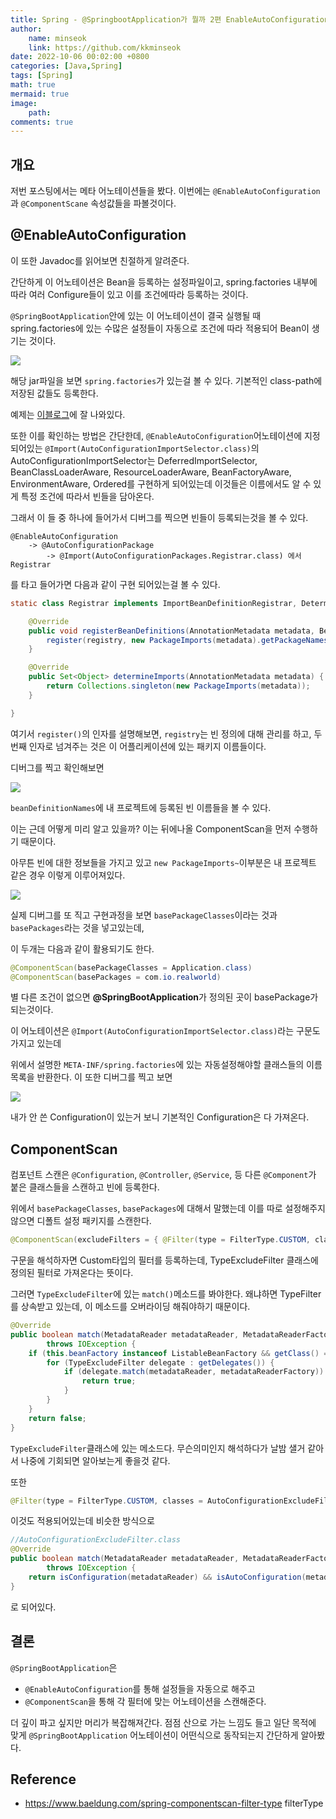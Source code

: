 ```yaml
---
title: Spring - @SpringbootApplication가 뭘까 2편 EnableAutoConfiguration
author: 
    name: minseok
    link: https://github.com/kkminseok
date: 2022-10-06 00:02:00 +0800
categories: [Java,Spring]
tags: [Spring]
math: true
mermaid: true
image: 
    path: 
comments: true
---
```


## **개요**

저번 포스팅에서는 메타 어노테이션들을 봤다. 이번에는 `@EnableAutoConfiguration`과 `@ComponentScane` 속성값들을 파볼것이다.

## **@EnableAutoConfiguration**

이 또한 Javadoc를 읽어보면 친절하게 알려준다.

간단하게 이 어노테이션은 Bean을 등록하는 설정파일이고, spring.factories 내부에 따라 여러 Configure들이 있고 이를 조건에따라 등록하는 것이다.

`@SpringBootApplication`안에 있는 이 어노테이션이 결국 실행될 때 spring.factories에 있는 수많은 설정들이 자동으로 조건에 따라 적용되어 Bean이 생기는 것이다.

![](/assets/img/realworld/springbootapplication/auto.png)

해당 jar파일을 보면 `spring.factories`가 있는걸 볼 수 있다. 기본적인 class-path에 저장된 값들도 등록한다.

예제는 [이블로그](https://velog.io/@max9106/Spring-Boot-EnableAutoConfiguration)에 잘 나와있다.

또한 이를 확인하는 방법은 간단한데, `@EnableAutoConfiguration`어노테이션에 지정되어있는 `@Import(AutoConfigurationImportSelector.class)`의 AutoConfigurationImportSelector는 
DeferredImportSelector, BeanClassLoaderAware, ResourceLoaderAware, BeanFactoryAware, EnvironmentAware, Ordered를 구현하게 되어있는데 이것들은 이름에서도 알 수 있게 특정 조건에 따라서 빈들을 담아온다.

그래서 이 들 중 하나에 들어가서 디버그를 찍으면 빈들이 등록되는것을 볼 수 있다.

```text
@EnableAutoConfiguration
    -> @AutoConfigurationPackage
        -> @Import(AutoConfigurationPackages.Registrar.class) 에서 Registrar
```

를 타고 들어가면 다음과 같이 구현 되어있는걸 볼 수 있다.

```java
static class Registrar implements ImportBeanDefinitionRegistrar, DeterminableImports {

    @Override
    public void registerBeanDefinitions(AnnotationMetadata metadata, BeanDefinitionRegistry registry) {
        register(registry, new PackageImports(metadata).getPackageNames().toArray(new String[0]));
    }

    @Override
    public Set<Object> determineImports(AnnotationMetadata metadata) {
        return Collections.singleton(new PackageImports(metadata));
    }

}
```

여기서 `register()`의 인자를 설명해보면, `registry`는 빈 정의에 대해 관리를 하고, 두번째 인자로 넘겨주는 것은 이 어플리케이션에 있는 패키지 이름들이다.

디버그를 찍고 확인해보면

![](/assets/img/realworld/springbootapplication/registy.png)

`beanDefinitionNames`에 내 프로젝트에 등록된 빈 이름들을 볼 수 있다.

이는 근데 어떻게 미리 알고 있을까? 이는 뒤에나올 ComponentScan을 먼저 수행하기 때문이다.

아무튼 빈에 대한 정보들을 가지고 있고 `new PackageImports~`이부분은 내 프로젝트 같은 경우 이렇게 이루어져있다.

![](/assets/img/realworld/springbootapplication/packagenames.png)

실제 디버그를 또 직고 구현과정을 보면 `basePackageClasses`이라는 것과 `basePackages`라는 것을 넣고있는데,

이 두개는 다음과 같이 활용되기도 한다.

```java
@ComponentScan(basePackageClasses = Application.class)
@ComponentScan(basePackages = com.io.realworld)
```

별 다른 조건이 없으면 **@SpringBootApplication**가 정의된 곳이 basePackage가 되는것이다.

이 어노테이션은 `@Import(AutoConfigurationImportSelector.class)`라는 구문도 가지고 있는데

위에서 설명한 `META-INF/spring.factories`에 있는 자동설정해야할 클래스들의 이름 목록을 반환한다. 이 또한 디버그를 찍고 보면

![](/assets/img/realworld/springbootapplication/factories.png)

내가 안 쓴 Configuration이 있는거 보니 기본적인 Configuration은 다 가져온다.

## **ComponentScan**

컴포넌트 스캔은 `@Configuration`, `@Controller`, `@Service`, 등 다른 `@Component`가 붙은 클래스들을 스캔하고 빈에 등록한다.

위에서 `basePackageClasses`, `basePackages`에 대해서 말했는데 이를 따로 설정해주지 않으면 디폴트 설정 패키지를 스캔한다.

```java
@ComponentScan(excludeFilters = { @Filter(type = FilterType.CUSTOM, classes = TypeExcludeFilter.class)
```

구문을 해석하자면 Custom타입의 필터를 등록하는데, TypeExcludeFilter 클래스에 정의된 필터로 가져온다는 뜻이다.

그러면 `TypeExcludeFilter`에 있는 `match()`메소드를 봐야한다. 왜냐하면 TypeFilter를 상속받고 있는데, 이 메소드를 오버라이딩 해줘야하기 때문이다.

```java
@Override
public boolean match(MetadataReader metadataReader, MetadataReaderFactory metadataReaderFactory)
        throws IOException {
    if (this.beanFactory instanceof ListableBeanFactory && getClass() == TypeExcludeFilter.class) {
        for (TypeExcludeFilter delegate : getDelegates()) {
            if (delegate.match(metadataReader, metadataReaderFactory)) {
                return true;
            }
        }
    }
    return false;
}
```

`TypeExcludeFilter`클래스에 있는 메소드다. 무슨의미인지 해석하다가 날밤 샐거 같아서 나중에 기회되면 알아보는게 좋을것 같다.

또한 

```java
@Filter(type = FilterType.CUSTOM, classes = AutoConfigurationExcludeFilter.class) })
```

이것도 적용되어있는데 비슷한 방식으로 

```java
//AutoConfigurationExcludeFilter.class
@Override
public boolean match(MetadataReader metadataReader, MetadataReaderFactory metadataReaderFactory)
        throws IOException {
    return isConfiguration(metadataReader) && isAutoConfiguration(metadataReader);
}
```

로 되어있다.

## **결론**

`@SpringBootApplication`은 

- `@EnableAutoConfiguration`를 통해 설정들을 자동으로 해주고
- `@ComponentScan`을 통해 각 필터에 맞는 어노테이션을 스캔해준다.

더 깊이 파고 싶지만 머리가 복잡해져간다. 점점 산으로 가는 느낌도 들고 일단 목적에 맞게 `@SpringBootApplication` 어노테이션이 어떤식으로 동작되는지 간단하게 알아봤다.

## **Reference**

- <https://www.baeldung.com/spring-componentscan-filter-type> filterType